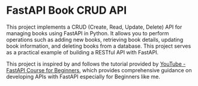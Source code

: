 # FastAPI Book CRUD API

This project implements a CRUD (Create, Read, Update, Delete) API for managing books using FastAPI in Python. It allows you to perform operations such as adding new books, retrieving book details, updating book information, and deleting books from a database. This project serves as a practical example of building a RESTful API with FastAPI.

This project is inspired by and follows the tutorial provided by [YouTube - FastAPI Course for Beginners](https://www.youtube.com/watch?v=tLKKmouUams), which provides comprehensive guidance on developing APIs with FastAPI especially for Beginners like me.
